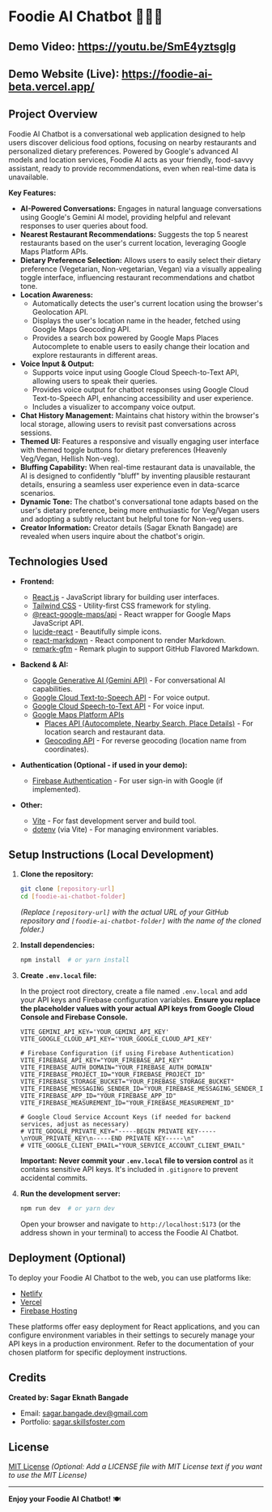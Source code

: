 # Foodie AI Chatbot 🍔🍕🌮

## Demo Video:  https://youtu.be/SmE4yztsglg
## Demo Website (Live): https://foodie-ai-beta.vercel.app/

<!-- Replace the image link above with a thumbnail image for your demo video, and replace LINK-TO-YOUR-DEMO-VIDEO with the actual YouTube or video platform link.
     Replace LINK-TO-YOUR-DEMO-WEBSITE with the link to your deployed website (if you have one).
     If you don't have a demo video or website yet, you can leave these placeholders and add them later. -->

## Project Overview

Foodie AI Chatbot is a conversational web application designed to help users discover delicious food options, focusing on nearby restaurants and personalized dietary preferences. Powered by Google's advanced AI models and location services, Foodie AI acts as your friendly, food-savvy assistant, ready to provide recommendations, even when real-time data is unavailable.

**Key Features:**

*   **AI-Powered Conversations:**  Engages in natural language conversations using Google's Gemini AI model, providing helpful and relevant responses to user queries about food.
*   **Nearest Restaurant Recommendations:** Suggests the top 5 nearest restaurants based on the user's current location, leveraging Google Maps Platform APIs.
*   **Dietary Preference Selection:** Allows users to easily select their dietary preference (Vegetarian, Non-vegetarian, Vegan) via a visually appealing toggle interface, influencing restaurant recommendations and chatbot tone.
*   **Location Awareness:**
    *   Automatically detects the user's current location using the browser's Geolocation API.
    *   Displays the user's location name in the header, fetched using Google Maps Geocoding API.
    *   Provides a search box powered by Google Maps Places Autocomplete to enable users to easily change their location and explore restaurants in different areas.
*   **Voice Input & Output:**
    *   Supports voice input using Google Cloud Speech-to-Text API, allowing users to speak their queries.
    *   Provides voice output for chatbot responses using Google Cloud Text-to-Speech API, enhancing accessibility and user experience.
    *   Includes a visualizer to accompany voice output.
*   **Chat History Management:**  Maintains chat history within the browser's local storage, allowing users to revisit past conversations across sessions.
*   **Themed UI:** Features a responsive and visually engaging user interface with themed toggle buttons for dietary preferences (Heavenly Veg/Vegan, Hellish Non-veg).
*   **Bluffing Capability:** When real-time restaurant data is unavailable, the AI is designed to confidently "bluff" by inventing plausible restaurant details, ensuring a seamless user experience even in data-scarce scenarios.
*   **Dynamic Tone:** The chatbot's conversational tone adapts based on the user's dietary preference, being more enthusiastic for Veg/Vegan users and adopting a subtly reluctant but helpful tone for Non-veg users.
*   **Creator Information:**  Creator details (Sagar Eknath Bangade) are revealed when users inquire about the chatbot's origin.

## Technologies Used

*   **Frontend:**
    *   [React.js](https://reactjs.org/) - JavaScript library for building user interfaces.
    *   [Tailwind CSS](https://tailwindcss.com/) - Utility-first CSS framework for styling.
    *   [@react-google-maps/api](https://react-google-maps-api.netlify.app/) - React wrapper for Google Maps JavaScript API.
    *   [lucide-react](https://lucide.dev/) - Beautifully simple icons.
    *   [react-markdown](https://github.com/remarkjs/react-markdown) - React component to render Markdown.
    *   [remark-gfm](https://github.com/remarkjs/remark-gfm) - Remark plugin to support GitHub Flavored Markdown.

*   **Backend & AI:**
    *   [Google Generative AI (Gemini API)](https://ai.google.dev/) - For conversational AI capabilities.
    *   [Google Cloud Text-to-Speech API](https://cloud.google.com/text-to-speech) - For voice output.
    *   [Google Cloud Speech-to-Text API](https://cloud.google.com/speech-to-text) - For voice input.
    *   [Google Maps Platform APIs](https://developers.google.com/maps/apis-by-context/platform)
        *   [Places API (Autocomplete, Nearby Search, Place Details)](https://developers.google.com/maps/documentation/places/web-service/overview) - For location search and restaurant data.
        *   [Geocoding API](https://developers.google.com/maps/documentation/geocoding/overview) - For reverse geocoding (location name from coordinates).

*   **Authentication (Optional - if used in your demo):**
    *   [Firebase Authentication](https://firebase.google.com/docs/auth) - For user sign-in with Google (if implemented).

*   **Other:**
    *   [Vite](https://vitejs.dev/) - For fast development server and build tool.
    *   [dotenv](https://www.npmjs.com/package/dotenv) (via Vite) - For managing environment variables.

## Setup Instructions (Local Development)

1.  **Clone the repository:**

    ```bash
    git clone [repository-url]
    cd [foodie-ai-chatbot-folder]
    ```

    *(Replace `[repository-url]` with the actual URL of your GitHub repository and `[foodie-ai-chatbot-folder]` with the name of the cloned folder.)*

2.  **Install dependencies:**

    ```bash
    npm install  # or yarn install
    ```

3.  **Create `.env.local` file:**

    In the project root directory, create a file named `.env.local` and add your API keys and Firebase configuration variables.  **Ensure you replace the placeholder values with your actual API keys from Google Cloud Console and Firebase Console.**

    ```
    VITE_GEMINI_API_KEY='YOUR_GEMINI_API_KEY'
    VITE_GOOGLE_CLOUD_API_KEY='YOUR_GOOGLE_CLOUD_API_KEY'

    # Firebase Configuration (if using Firebase Authentication)
    VITE_FIREBASE_API_KEY="YOUR_FIREBASE_API_KEY"
    VITE_FIREBASE_AUTH_DOMAIN="YOUR_FIREBASE_AUTH_DOMAIN"
    VITE_FIREBASE_PROJECT_ID="YOUR_FIREBASE_PROJECT_ID"
    VITE_FIREBASE_STORAGE_BUCKET="YOUR_FIREBASE_STORAGE_BUCKET"
    VITE_FIREBASE_MESSAGING_SENDER_ID="YOUR_FIREBASE_MESSAGING_SENDER_ID"
    VITE_FIREBASE_APP_ID="YOUR_FIREBASE_APP_ID"
    VITE_FIREBASE_MEASUREMENT_ID="YOUR_FIREBASE_MEASUREMENT_ID"

    # Google Cloud Service Account Keys (if needed for backend services, adjust as necessary)
    # VITE_GOOGLE_PRIVATE_KEY="-----BEGIN PRIVATE KEY-----\nYOUR_PRIVATE_KEY\n-----END PRIVATE KEY-----\n"
    # VITE_GOOGLE_CLIENT_EMAIL="YOUR_SERVICE_ACCOUNT_CLIENT_EMAIL"
    ```

    **Important:**  **Never commit your `.env.local` file to version control** as it contains sensitive API keys. It's included in `.gitignore` to prevent accidental commits.

4.  **Run the development server:**

    ```bash
    npm run dev  # or yarn dev
    ```

    Open your browser and navigate to `http://localhost:5173` (or the address shown in your terminal) to access the Foodie AI Chatbot.

## Deployment (Optional)

To deploy your Foodie AI Chatbot to the web, you can use platforms like:

*   [Netlify](https://www.netlify.com/)
*   [Vercel](https://vercel.com/)
*   [Firebase Hosting](https://firebase.google.com/docs/hosting)

These platforms offer easy deployment for React applications, and you can configure environment variables in their settings to securely manage your API keys in a production environment. Refer to the documentation of your chosen platform for specific deployment instructions.

## Credits

**Created by: Sagar Eknath Bangade**

*   Email: [sagar.bangade.dev@gmail.com](mailto:sagar.bangade.dev@gmail.com)
*   Portfolio: [sagar.skillsfoster.com](https://sagar.skillsfoster.com)

## License

[MIT License](LICENSE) *(Optional: Add a LICENSE file with MIT License text if you want to use the MIT License)*

---

**Enjoy your Foodie AI Chatbot!** 🍽️
